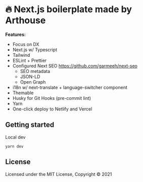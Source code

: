 # 🔥 Next.js boilerplate made by Arthouse

**Features:**
- Focus on DX
- Next.js w/ Typescript
- Tailwind
- ESLint + Prettier
- Configured Next SEO https://github.com/garmeeh/next-seo
    - SEO metadata
    - JSON-LD
    - Open Graph 
- i18n w/ next-translate + language-switcher component
- Themable 
- Husky for Git Hooks (pre-commit lint)
- Yarn
- One-click deploy to Netlify and Vercel

## Getting started

Local dev
```
yarn dev
```

## License
Licensed under the MIT License, Copyright © 2021

